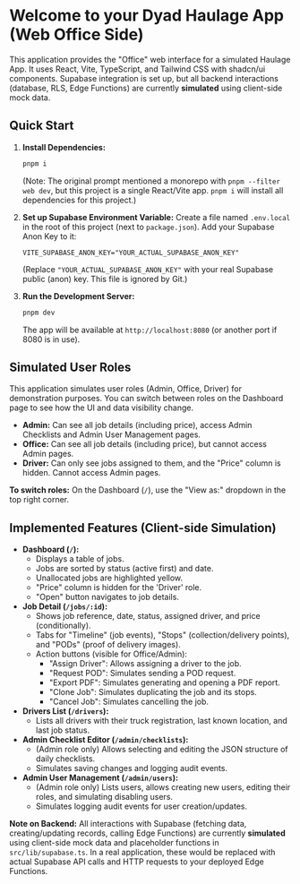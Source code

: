 # Welcome to your Dyad Haulage App (Web Office Side)

This application provides the "Office" web interface for a simulated Haulage App.
It uses React, Vite, TypeScript, and Tailwind CSS with shadcn/ui components.
Supabase integration is set up, but all backend interactions (database, RLS, Edge Functions) are currently **simulated** using client-side mock data.

## Quick Start

1.  **Install Dependencies:**
    ```bash
    pnpm i
    ```
    (Note: The original prompt mentioned a monorepo with `pnpm --filter web dev`, but this project is a single React/Vite app. `pnpm i` will install all dependencies for this project.)

2.  **Set up Supabase Environment Variable:**
    Create a file named `.env.local` in the root of this project (next to `package.json`).
    Add your Supabase Anon Key to it:
    ```
    VITE_SUPABASE_ANON_KEY="YOUR_ACTUAL_SUPABASE_ANON_KEY"
    ```
    (Replace `"YOUR_ACTUAL_SUPABASE_ANON_KEY"` with your real Supabase public (anon) key. This file is ignored by Git.)

3.  **Run the Development Server:**
    ```bash
    pnpm dev
    ```
    The app will be available at `http://localhost:8080` (or another port if 8080 is in use).

## Simulated User Roles

This application simulates user roles (Admin, Office, Driver) for demonstration purposes. You can switch between roles on the Dashboard page to see how the UI and data visibility change.

*   **Admin:** Can see all job details (including price), access Admin Checklists and Admin User Management pages.
*   **Office:** Can see all job details (including price), but cannot access Admin pages.
*   **Driver:** Can only see jobs assigned to them, and the "Price" column is hidden. Cannot access Admin pages.

**To switch roles:** On the Dashboard (`/`), use the "View as:" dropdown in the top right corner.

## Implemented Features (Client-side Simulation)

*   **Dashboard (`/`):**
    *   Displays a table of jobs.
    *   Jobs are sorted by status (active first) and date.
    *   Unallocated jobs are highlighted yellow.
    *   "Price" column is hidden for the 'Driver' role.
    *   "Open" button navigates to job details.
*   **Job Detail (`/jobs/:id`):**
    *   Shows job reference, date, status, assigned driver, and price (conditionally).
    *   Tabs for "Timeline" (job events), "Stops" (collection/delivery points), and "PODs" (proof of delivery images).
    *   Action buttons (visible for Office/Admin):
        *   "Assign Driver": Allows assigning a driver to the job.
        *   "Request POD": Simulates sending a POD request.
        *   "Export PDF": Simulates generating and opening a PDF report.
        *   "Clone Job": Simulates duplicating the job and its stops.
        *   "Cancel Job": Simulates cancelling the job.
*   **Drivers List (`/drivers`):**
    *   Lists all drivers with their truck registration, last known location, and last job status.
*   **Admin Checklist Editor (`/admin/checklists`):**
    *   (Admin role only) Allows selecting and editing the JSON structure of daily checklists.
    *   Simulates saving changes and logging audit events.
*   **Admin User Management (`/admin/users`):**
    *   (Admin role only) Lists users, allows creating new users, editing their roles, and simulating disabling users.
    *   Simulates logging audit events for user creation/updates.

**Note on Backend:** All interactions with Supabase (fetching data, creating/updating records, calling Edge Functions) are currently **simulated** using client-side mock data and placeholder functions in `src/lib/supabase.ts`. In a real application, these would be replaced with actual Supabase API calls and HTTP requests to your deployed Edge Functions.